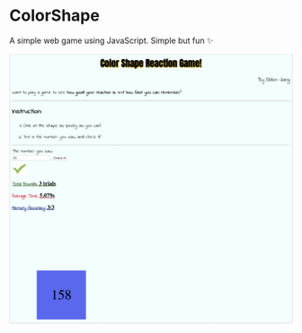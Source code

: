 # ColorShape
A simple web game using JavaScript. Simple but fun :sparkles:

![snapshot](https://github.com/Eldon-Jiang/ColorShape/blob/master/preview.jpg)
